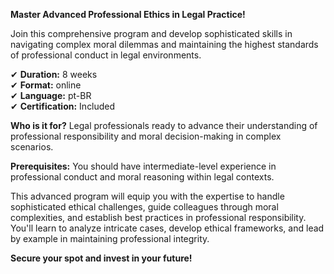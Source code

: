 **Master Advanced Professional Ethics in Legal Practice!**

Join this comprehensive program and develop sophisticated skills in navigating complex moral dilemmas and maintaining the highest standards of professional conduct in legal environments.

✔ **Duration:** 8 weeks  
✔ **Format:** online  
✔ **Language:** pt-BR  
✔ **Certification:** Included

**Who is it for?** Legal professionals ready to advance their understanding of professional responsibility and moral decision-making in complex scenarios.

**Prerequisites:**
You should have intermediate-level experience in professional conduct and moral reasoning within legal contexts.

This advanced program will equip you with the expertise to handle sophisticated ethical challenges, guide colleagues through moral complexities, and establish best practices in professional responsibility. You'll learn to analyze intricate cases, develop ethical frameworks, and lead by example in maintaining professional integrity.

**Secure your spot and invest in your future!**
